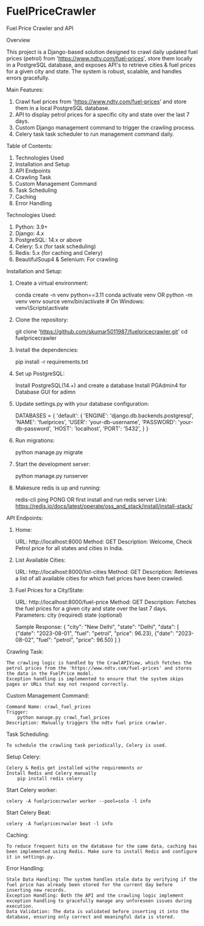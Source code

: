# FuelPriceCrawler
 Fuel Price Crawler and API

Overview

This project is a Django-based solution designed to crawl daily updated fuel prices (petrol) from 'https://www.ndtv.com/fuel-prices', store them locally in a PostgreSQL database, and exposes API's to retrieve cities & fuel prices for a given city and state. The system is robust, scalable, and handles errors gracefully.

Main Features:

1. Crawl fuel prices from 'https://www.ndtv.com/fuel-prices' and store them in a local PostgreSQL database.
2. API to display petrol prices for a specific city and state over the last 7 days.
3. Custom Django management command to trigger the crawling process.
4. Celery task task scheduler to run management command daily.

Table of Contents:

1. Technologies Used
2. Installation and Setup
3. API Endpoints
4. Crawling Task
5. Custom Management Command
6. Task Scheduling
7. Caching
8. Error Handling

Technologies Used:

1. Python: 3.9+
2. Django: 4.x
3. PostgreSQL: 14.x or above
4. Celery: 5.x (for task scheduling)
5. Redis: 5.x (for caching and Celery)
7. BeautifulSoup4 & Selenium: For crawling

Installation and Setup:
1. Create a virtual environment:

    conda create -n venv python==3.11
    conda activate venv
    OR
    python -m venv venv
    source venv/bin/activate # On Windows: venv\Scripts\activate

2. Clone the repository:

    git clone 'https://github.com/skumar5011987/fuelpricecrawler.git'
    cd fuelpricecrawler

3. Install the dependencies:

    pip install -r requirements.txt

4. Set up PostgreSQL:

    Install PostgreSQL(14.+) and create a database
    Install PGAdmin4 for Database GUI for adimn

5. Update settings.py with your database configuration:

    DATABASES = {
        'default': {
            'ENGINE': 'django.db.backends.postgresql',
            'NAME': 'fuelprices',
            'USER': 'your-db-username',
            'PASSWORD': 'your-db-password',
            'HOST': 'localhost',
            'PORT': '5432',
        }
    }

6. Run migrations:

    python manage.py migrate

7. Start the development server:

    python manage.py runserver

8. Makesure redis is up and running:

    redis-cli ping
    PONG
    OR
    first install and run redis server
    Link: https://redis.io/docs/latest/operate/oss_and_stack/install/install-stack/

API Endpoints:

1. Home:

    URL: http://localhost:8000
    Method: GET
    Description: Welcome, Check Petrol price for all states and cities in India.

2. List Available Cities:

    URL: http://localhost:8000/list-cities
    Method: GET
    Description: Retrieves a list of all available cities for which fuel prices have been crawled.

3. Fuel Prices for a City/State:

    URL: http://localhost:8000/fuel-price
    Method: GET
    Description: Fetches the fuel prices for a given city and state over the last 7 days.
    Parameters:
        city (required)
        state (optional)
    
    Sample Response:
    {
    "city": "New Delhi",
    "state": "Delhi",
    "data": [
            {"date": "2023-08-01", "fuel": "petrol", "price": 96.23},
            {"date": "2023-08-02", "fuel": "petrol", "price": 96.50}
        ]
    }

Crawling Task:

    The crawling logic is handled by the CrawlAPIView, which fetches the petrol prices from the 'https://www.ndtv.com/fuel-prices' and stores the data in the FuelPrice model.
    Exception handling is implemented to ensure that the system skips pages or URLs that may not respond correctly.

Custom Management Command:

    Command Name: crawl_fuel_prices
    Trigger:
        python manage.py crawl_fuel_prices
    Description: Manually triggers the ndtv fuel price crawler.

Task Scheduling:

    To schedule the crawling task periodically, Celery is used.

Setup Celery:

    Celery & Redis get installed withe requirements or 
    Install Redis and Celery manually
        pip install redis celery

Start Celery worker:

    celery -A fuelpricecrwaler worker --pool=solo -l info

Start Celery Beat:

    celery -A fuelpricecrwaler beat -l info

Caching:

    To reduce frequent hits on the database for the same data, caching has been implemented using Redis. Make sure to install Redis and configure it in settings.py.

Error Handling:

    Stale Data Handling: The system handles stale data by verifying if the fuel price has already been stored for the current day before inserting new records.
    Exception Handling: Both the API and the crawling logic implement exception handling to gracefully manage any unforeseen issues during execution.
    Data Validation: The data is validated before inserting it into the database, ensuring only correct and meaningful data is stored.